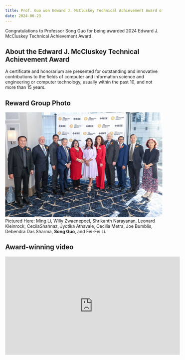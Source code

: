 ```yaml
---
title: Prof. Guo won Edward J. McCluskey Technical Achievement Award of 2024
date: 2024-06-23
---
```


Congratulations to Professor Song Guo for being awarded 2024 Edward J. McCluskey Technical Achievement Award.

<!--more-->

## About the Edward J. McCluskey Technical Achievement Award

A certificate and honorarium are presented for outstanding and innovative contributions to the fields of computer and information science and engineering or computer technology, usually within the past 10, and not more than 15 years.


## Reward Group Photo

![Reward Group Photo](PIC-1.jpg)
Pictured Here: Ming Li, Willy Zwaenepoel, Shrikanth Narayanan, Leonard Kleinrock, CecilaShahnaz, Jyotika Athavale, Cecilia Metra, Joe Bumblis, Debendra Das Sharma, **Song Guo**, and Fei-Fei Li.

## Award-winning video

<iframe width="560" height="315" src="https://www.youtube.com/embed/70sHl5CdiHk?si=PLRO1kJtZvO_ToR4" title="YouTube video player" frameborder="0" allow="accelerometer; autoplay; clipboard-write; encrypted-media; gyroscope; picture-in-picture; web-share" referrerpolicy="strict-origin-when-cross-origin" allowfullscreen></iframe>

